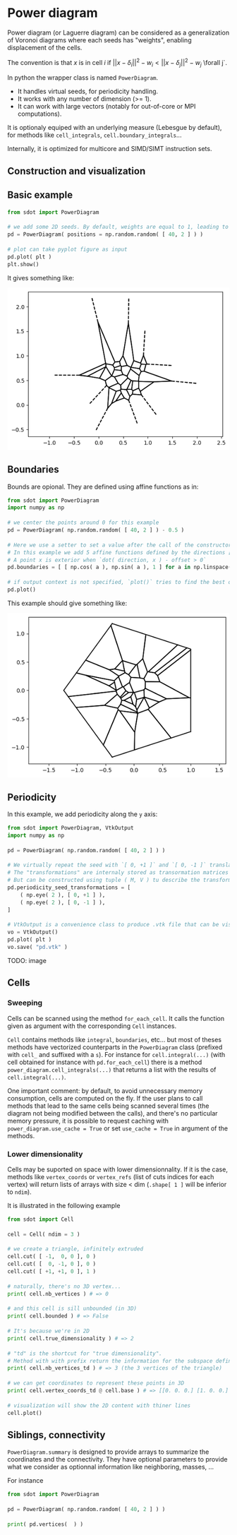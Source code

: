 Power diagram
=============

Power diagram (or Laguerre diagram) can be considered as a generalization of Voronoi diagrams where each seeds has "weights", enabling displacement of the cells.

The convention is that $x$ is in cell $i$ if $|| x - \delta_i ||^2 - w_i < || x - \delta_j ||^2 - w_j$ \forall j`.

In python the wrapper class is named `PowerDiagram`. 
* It handles virtual seeds, for periodicity handling.
* It works with any number of dimension (>= 1).
* It can work with large vectors (notably for out-of-core or MPI computations).

It is optionaly equiped with an underlying measure (Lebesgue by default), for methods like `cell_integrals`, `cell.boundary_integrals`...

Internally, it is optimized for multicore and SIMD/SIMT instruction sets.

Construction and visualization
-----------------------------

## Basic example

```python
from sdot import PowerDiagram

# we add some 2D seeds. By default, weights are equal to 1, leading to a voronoi diagram
pd = PowerDiagram( positions = np.random.random( [ 40, 2 ] ) )

# plot can take pyplot figure as input 
pd.plot( plt )
plt.show()
```

It gives something like:

![Unbounded 2D PowerDiagram](pd_0.png)

## Boundaries

Bounds are opional. They are defined using affine functions as in:

```python
from sdot import PowerDiagram
import numpy as np

# we center the points around 0 for this example
pd = PowerDiagram( np.random.random( [ 40, 2 ] ) - 0.5 )

# Here we use a setter to set a value after the call of the constructor (we can do the same thing for positions, weights, ...)
# In this example we add 5 affine functions defined by the directions [ np.cos( a ), np.sin( a ) ] and offsets equal to 1
# A point x is exterior when `dot( direction, x ) - offset > 0` 
pd.boundaries = [ [ np.cos( a ), np.sin( a ), 1 ] for a in np.linspace( 0, 2 * np.pi, 5, endpoint=False ) ]

# if output context is not specified, `plot()` tries to find the best one and calls the corresponding `show` method
pd.plot()
```

This example should give something like:

![Bounded 2D PowerDiagram](pd_1.png)

## Periodicity

In this example, we add periodicity along the `y` axis:

```python
from sdot import PowerDiagram, VtkOutput
import numpy as np

pd = PowerDiagram( np.random.random( [ 40, 2 ] ) )

# We virtually repeat the seed with `[ 0, +1 ]` and `[ 0, -1 ]` translations.
# The "transformations" are internaly stored as transormation matrices (4x4 in 3D for instance)
# But can be constructed using tuple ( M, V ) tu describe the transformation `M @ x + V` for a point `x`
pd.periodicity_seed_transformations = [
    ( np.eye( 2 ), [ 0, +1 ] ),
    ( np.eye( 2 ), [ 0, -1 ] ),
]

# VtkOutput is a convenience class to produce .vtk file that can be visualized for instance in paraview
vo = VtkOutput()
pd.plot( plt )
vo.save( "pd.vtk" )
```

TODO: image


Cells
-----

### Sweeping

Cells can be scanned using the method `for_each_cell`. It calls the function given as argument with the corresponding `Cell` instances.

`Cell` contains methods like `integral`, `boundaries`, etc... but most of theses methods have vectorized counterparts in the `PowerDiagram` class (prefixed with `cell_` and suffixed with a `s`). For instance for `cell.integral(...)` (with cell obtained for instance with `pd.for_each_cell`) there is a method `power_diagram.cell_integrals(...)` that returns a list with the results of `cell.integral(...)`.

One important comment: by default, to avoid unnecessary memory consumption, cells are computed on the fly. If the user plans to call methods that lead to the same cells being scanned several times (the diagram not being modified between the calls), and there's no particular memory pressure, it is possible to request caching with `power_diagram.use_cache = True` or set `use_cache = True` in argument of the methods.

### Lower dimensionality

Cells may be suported on space with lower dimensionnality. If it is the case, methods like `vertex_coords` or `vertex_refs` (list of cuts indices for each vertex) will return lists of arrays with size < dim (`.shape[ 1 ]` will be inferior to `ndim`).

It is illustrated in the following example 

```python
from sdot import Cell

cell = Cell( ndim = 3 )

# we create a triangle, infinitely extruded
cell.cut( [ -1,  0, 0 ], 0 )
cell.cut( [  0, -1, 0 ], 0 )
cell.cut( [ +1, +1, 0 ], 1 )

# naturally, there's no 3D vertex...
print( cell.nb_vertices ) # => 0

# and this cell is sill unbounded (in 3D)
print( cell.bounded ) # => False

# It's because we're in 2D
print( cell.true_dimensionality ) # => 2

# "td" is the shortcut for "true dimensionality".
# Method with with prefix return the information for the subspace defined by `cell.base`
print( cell.nb_vertices_td ) # => 3 (the 3 vertices of the triangle)

# we can get coordinates to represent these points in 3D
print( cell.vertex_coords_td @ cell.base ) # => [[0. 0. 0.] [1. 0. 0.] [0. 1. 0.]]

# visualization will show the 2D content with thiner lines
cell.plot()
```

Siblings, connectivity
----------------------

`PowerDiagram.summary` is designed to provide arrays to summarize the coordinates and the connectivity. They have optional parameters to provide what we consider as optionnal information like neighboring, masses, ...

For instance 

```python
from sdot import PowerDiagram

pd = PowerDiagram( np.random.random( [ 40, 2 ] ) )

print( pd.vertices(  ) )

```


